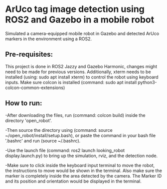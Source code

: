 # ArUco tag image detection using ROS2 and Gazebo in a mobile robot
Simulated a camera-equipped mobile robot in Gazebo and detected ArUco markers in the environment using a ROS2.

## Pre-requisites:
This project is done in ROS2 Jazzy and Gazebo Harmonic, changes might need to be made for previous versions. Additionally, xterm needs to be installed (using: sudo apt install xterm) to control the robot using keyboard inputs. Make sure colcon is installed (command: sudo apt install python3-colcon-common-extensions)

## How to run:
-After downloading the files, run (command: colcon build) inside the directory 'open_robot'. 

-Then source the directory using (command: source ~/open_robot/install/setup.bash), or paste the command in your bash file '.bashrc' and run (source ~/.bashrc). 

-Use the launch file (command: ros2 launch looking_robot display.launch.py) to bring up the simulation, rviz, and the detection node. 

-Make sure to click inside the keyboard input terminal to move the robot, the instructions to move would be shown in the terminal. Also make sure the marker is completely inside the area detected by the camera. The Marker ID and its position and orientation would be displayed in the terminal.
